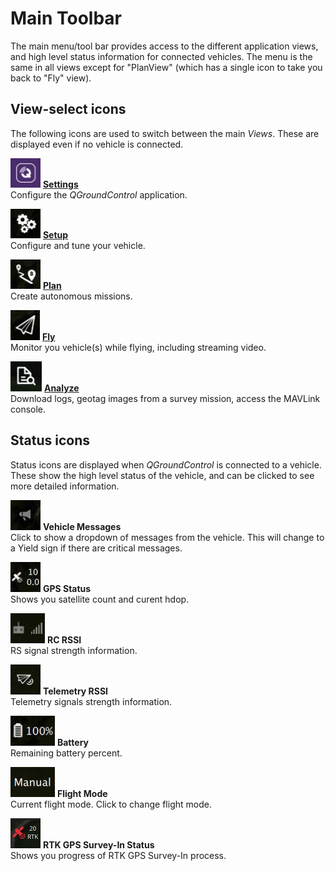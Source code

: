 # Main Toolbar

The main menu/tool bar provides access to the different application views, and high level status information for connected vehicles. The menu is the same in all views except for "PlanView" (which has a single icon to take you back to "Fly" view).

## View-select icons

The following icons are used to switch between the main *Views*. These are displayed even if no vehicle is connected.

![Settings view icon](../../assets/toolbar/toolbar_view_select_settings.jpg) **[Settings](../SettingsView/SettingsView.md)**
<br>Configure the *QGroundControl* application.

![Setup view icon](../../assets/toolbar/toolbar_view_select_setup.jpg) **[Setup](../SetupView/SetupView.md)**
<br>Configure and tune your vehicle.

![Plan view icon](../../assets/toolbar/toolbar_view_select_plan.jpg) **[Plan](../PlanView/PlanView.md)**
<br>Create autonomous missions.

![Fly icon](../../assets/toolbar/toolbar_view_select_fly.jpg) **[Fly](../FlyView/FlyView.md)**
<br>Monitor you vehicle(s) while flying, including streaming video.

![Analyze icon](../../assets/toolbar/toolbar_view_select_analyse.jpg) **[Analyze](../analyze_view/README.md)**
<br>Download logs, geotag images from a survey mission, access the MAVLink console.


## Status icons

Status icons are displayed when *QGroundControl* is connected to a vehicle. These show the high level status of the vehicle, and can be clicked to see more detailed information. 

![](../../assets/toolbar/toolbar_status_message.jpg) **Vehicle Messages**
<br>Click to show a dropdown of messages from the vehicle. This will change to a Yield sign if there are critical messages.

![](../../assets/toolbar/toolbar_status_gps.jpg) **GPS Status**
<br>Shows you satellite count and curent hdop.

![](../../assets/toolbar/toolbar_status_rc.jpg) **RC RSSI** 
<br>RS signal strength information.

![](../../assets/toolbar/toolbar_status_telemetry.jpg) **Telemetry RSSI**
<br>Telemetry signals strength information.

![](../../assets/toolbar/toolbar_status_battery.jpg) **Battery**
<br>Remaining battery percent.

![](../../assets/toolbar/toolbar_status_flight_mode.jpg) **Flight Mode**
<br>Current flight mode. Click to change flight mode.

![](../../assets/toolbar/toolbar_status_rtk_gps.jpg) **RTK GPS Survey-In Status**
<br>Shows you progress of RTK GPS Survey-In process.
